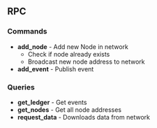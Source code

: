 <!-- # RAFT

## Network

#### Node 1
    HTTP Server: 8000
    RPC Server: 3000
    RPC Clients: [3001, 3002]
#### Node 2
    HTTP Server: 8001
    RPC Server: 3001
    RPC Clients: [3000, 3002]
#### Node 3
    HTTP Server: 8002
    RPC Server: 3002
    RPC Clients: [3000, 3001]
     -->

## RPC

### Commands
- **add_node** - Add new Node in network
    - Check if node already exists
    - Broadcast new node address to network
- **add_event** - Publish event

### Queries
- **get_ledger** - Get events
- **get_nodes** - Get all node addresses
- **request_data** - Downloads data from network